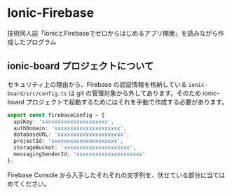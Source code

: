 # Ionic-Firebase

技術同人誌「IonicとFirebaseでゼロからはじめるアプリ開発」を読みながら作成したプログラム

## ionic-board プロジェクトについて

セキュリティ上の理由から、Firebase の認証情報を格納している ``ionic-board/src/config.ts`` は git の管理対象から外してあります。そのため ionic-board プロジェクトで起動するためにはそれを手動で作成する必要があります。

```ts
export const firebaseConfig = {
  apiKey: 'xxxxxxxxxxxxxxxxxxxxx',
  authDomain: 'xxxxxxxxxxxxxxxxxxxxx',
  databaseURL: 'xxxxxxxxxxxxxxxxxxxxx',
  projectId: 'xxxxxxxxxxxxxxxxxxxxx',
  storageBucket: 'xxxxxxxxxxxxxxxxxxxxx',
  messagingSenderId: 'xxxxxxxxxxxxxxxxxxxxx'
};
```

Firebase Console から入手したそれぞれの文字列を、伏せている部分に当てはめてください。
